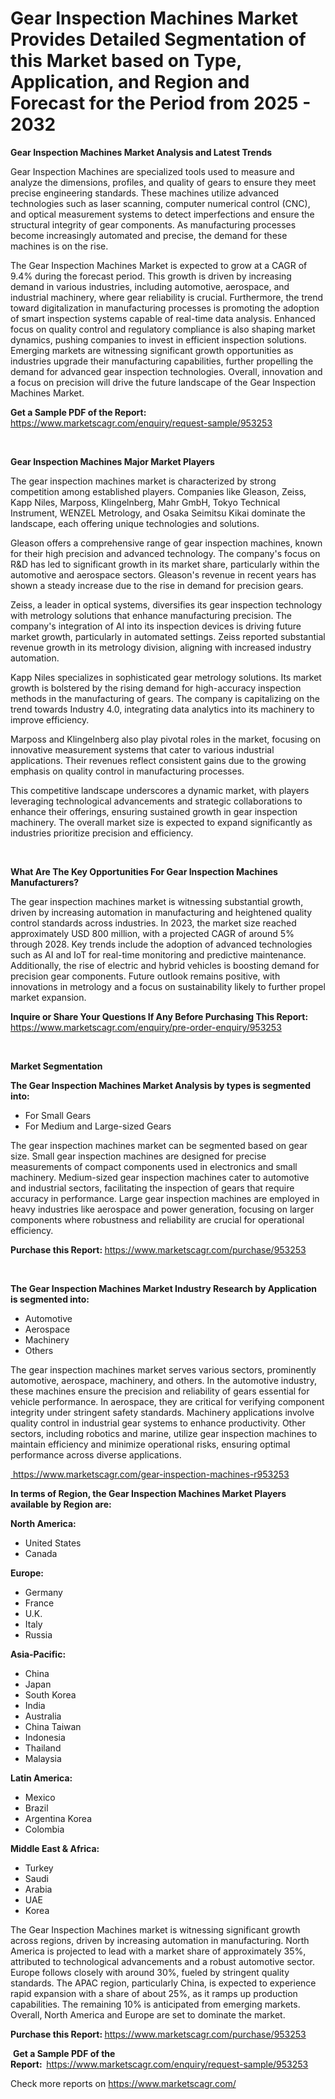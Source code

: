<p><h1>Gear Inspection Machines Market Provides Detailed Segmentation of this Market based on Type, Application, and Region and Forecast for the Period from 2025 - 2032</h1></p><p><strong>Gear Inspection Machines Market Analysis and Latest Trends</strong></p>
<p><p>Gear Inspection Machines are specialized tools used to measure and analyze the dimensions, profiles, and quality of gears to ensure they meet precise engineering standards. These machines utilize advanced technologies such as laser scanning, computer numerical control (CNC), and optical measurement systems to detect imperfections and ensure the structural integrity of gear components. As manufacturing processes become increasingly automated and precise, the demand for these machines is on the rise.</p><p>The Gear Inspection Machines Market is expected to grow at a CAGR of 9.4% during the forecast period. This growth is driven by increasing demand in various industries, including automotive, aerospace, and industrial machinery, where gear reliability is crucial. Furthermore, the trend toward digitalization in manufacturing processes is promoting the adoption of smart inspection systems capable of real-time data analysis. Enhanced focus on quality control and regulatory compliance is also shaping market dynamics, pushing companies to invest in efficient inspection solutions. Emerging markets are witnessing significant growth opportunities as industries upgrade their manufacturing capabilities, further propelling the demand for advanced gear inspection technologies. Overall, innovation and a focus on precision will drive the future landscape of the Gear Inspection Machines Market.</p></p>
<p><strong>Get a Sample PDF of the Report:&nbsp;</strong> <a href="https://www.marketscagr.com/enquiry/request-sample/953253?utm_campaign=2097&utm_medium=2&utm_source=Github&utm_content=ia&utm_term=22022025&utm_id=gear-inspection-machines">https://www.marketscagr.com/enquiry/request-sample/953253</a></p>
<p>&nbsp;</p>
<p><strong>Gear Inspection Machines Major Market Players</strong></p>
<p><p>The gear inspection machines market is characterized by strong competition among established players. Companies like Gleason, Zeiss, Kapp Niles, Marposs, Klingelnberg, Mahr GmbH, Tokyo Technical Instrument, WENZEL Metrology, and Osaka Seimitsu Kikai dominate the landscape, each offering unique technologies and solutions.</p><p>Gleason offers a comprehensive range of gear inspection machines, known for their high precision and advanced technology. The company's focus on R&D has led to significant growth in its market share, particularly within the automotive and aerospace sectors. Gleason's revenue in recent years has shown a steady increase due to the rise in demand for precision gears.</p><p>Zeiss, a leader in optical systems, diversifies its gear inspection technology with metrology solutions that enhance manufacturing precision. The company's integration of AI into its inspection devices is driving future market growth, particularly in automated settings. Zeiss reported substantial revenue growth in its metrology division, aligning with increased industry automation.</p><p>Kapp Niles specializes in sophisticated gear metrology solutions. Its market growth is bolstered by the rising demand for high-accuracy inspection methods in the manufacturing of gears. The company is capitalizing on the trend towards Industry 4.0, integrating data analytics into its machinery to improve efficiency. </p><p>Marposs and Klingelnberg also play pivotal roles in the market, focusing on innovative measurement systems that cater to various industrial applications. Their revenues reflect consistent gains due to the growing emphasis on quality control in manufacturing processes.</p><p>This competitive landscape underscores a dynamic market, with players leveraging technological advancements and strategic collaborations to enhance their offerings, ensuring sustained growth in gear inspection machinery. The overall market size is expected to expand significantly as industries prioritize precision and efficiency.</p></p>
<p>&nbsp;</p>
<p><strong>What Are The Key Opportunities For Gear Inspection Machines Manufacturers?</strong></p>
<p><p>The gear inspection machines market is witnessing substantial growth, driven by increasing automation in manufacturing and heightened quality control standards across industries. In 2023, the market size reached approximately USD 800 million, with a projected CAGR of around 5% through 2028. Key trends include the adoption of advanced technologies such as AI and IoT for real-time monitoring and predictive maintenance. Additionally, the rise of electric and hybrid vehicles is boosting demand for precision gear components. Future outlook remains positive, with innovations in metrology and a focus on sustainability likely to further propel market expansion.</p></p>
<p><strong>Inquire or Share Your Questions If Any Before Purchasing This Report:</strong> <a href="https://www.marketscagr.com/enquiry/pre-order-enquiry/953253?utm_campaign=2097&utm_medium=2&utm_source=Github&utm_content=ia&utm_term=22022025&utm_id=gear-inspection-machines">https://www.marketscagr.com/enquiry/pre-order-enquiry/953253</a></p>
<p>&nbsp;</p>
<p><strong>Market Segmentation</strong></p>
<p><strong>The Gear Inspection Machines Market Analysis by types is segmented into:</strong></p>
<p><ul><li>For Small Gears</li><li>For Medium and Large-sized Gears</li></ul></p>
<p><p>The gear inspection machines market can be segmented based on gear size. Small gear inspection machines are designed for precise measurements of compact components used in electronics and small machinery. Medium-sized gear inspection machines cater to automotive and industrial sectors, facilitating the inspection of gears that require accuracy in performance. Large gear inspection machines are employed in heavy industries like aerospace and power generation, focusing on larger components where robustness and reliability are crucial for operational efficiency.</p></p>
<p><strong>Purchase this Report:&nbsp;</strong><a href="https://www.marketscagr.com/purchase/953253?utm_campaign=2097&utm_medium=2&utm_source=Github&utm_content=ia&utm_term=22022025&utm_id=gear-inspection-machines">https://www.marketscagr.com/purchase/953253</a></p>
<p>&nbsp;</p>
<p><strong>The Gear Inspection Machines Market Industry Research by Application is segmented into:</strong></p>
<p><ul><li>Automotive</li><li>Aerospace</li><li>Machinery</li><li>Others</li></ul></p>
<p><p>The gear inspection machines market serves various sectors, prominently automotive, aerospace, machinery, and others. In the automotive industry, these machines ensure the precision and reliability of gears essential for vehicle performance. In aerospace, they are critical for verifying component integrity under stringent safety standards. Machinery applications involve quality control in industrial gear systems to enhance productivity. Other sectors, including robotics and marine, utilize gear inspection machines to maintain efficiency and minimize operational risks, ensuring optimal performance across diverse applications.</p></p>
<p><a href="https://www.marketscagr.com/gear-inspection-machines-r953253?utm_campaign=2097&utm_medium=2&utm_source=Github&utm_content=ia&utm_term=22022025&utm_id=gear-inspection-machines">&nbsp;https://www.marketscagr.com/gear-inspection-machines-r953253</a></p>
<p><strong>In terms of Region, the Gear Inspection Machines Market Players available by Region are:</strong></p>
<p>
    <p> <strong> North America: </strong>
        <ul>
            <li>United States</li>
            <li>Canada</li>
        </ul>
        </p> 
    <p> <strong> Europe: </strong>
        <ul>
            <li>Germany</li>
            <li>France</li>
            <li>U.K.</li>
            <li>Italy</li>
            <li>Russia</li>
        </ul>
        </p> 
    <p> <strong> Asia-Pacific: </strong>
        <ul>
            <li>China</li>
            <li>Japan</li>
            <li>South Korea</li>
            <li>India</li>
            <li>Australia</li>
            <li>China Taiwan</li>
            <li>Indonesia</li>
            <li>Thailand</li>
            <li>Malaysia</li>
        </ul>
        </p> 
    <p> <strong> Latin America: </strong>
        <ul>
            <li>Mexico</li>
            <li>Brazil</li>
            <li>Argentina Korea</li>
            <li>Colombia</li>
        </ul>
        </p> 
    <p> <strong> Middle East & Africa: </strong>
        <ul>
            <li>Turkey</li>
            <li>Saudi</li>
            <li>Arabia</li>
            <li>UAE</li>
            <li>Korea</li>
        </ul>
    </p>
    </p>
<p><p>The Gear Inspection Machines market is witnessing significant growth across regions, driven by increasing automation in manufacturing. North America is projected to lead with a market share of approximately 35%, attributed to technological advancements and a robust automotive sector. Europe follows closely with around 30%, fueled by stringent quality standards. The APAC region, particularly China, is expected to experience rapid expansion with a share of about 25%, as it ramps up production capabilities. The remaining 10% is anticipated from emerging markets. Overall, North America and Europe are set to dominate the market.</p></p>
<p><strong>Purchase this Report: </strong><a href="https://www.marketscagr.com/purchase/953253?utm_campaign=2097&utm_medium=2&utm_source=Github&utm_content=ia&utm_term=22022025&utm_id=gear-inspection-machines">https://www.marketscagr.com/purchase/953253</a></p>
<p>&nbsp;<strong>Get a Sample PDF of the Report:&nbsp;&nbsp;</strong><a href="https://www.marketscagr.com/enquiry/request-sample/953253?utm_campaign=2097&utm_medium=2&utm_source=Github&utm_content=ia&utm_term=22022025&utm_id=gear-inspection-machines">https://www.marketscagr.com/enquiry/request-sample/953253</a></p>
<p><strong></strong></p>
<p>Check more reports on <a href="https://www.marketscagr.com/?utm_campaign=2097&utm_medium=2&utm_source=Github&utm_content=ia&utm_term=22022025&utm_id=gear-inspection-machines">https://www.marketscagr.com/</a></p>